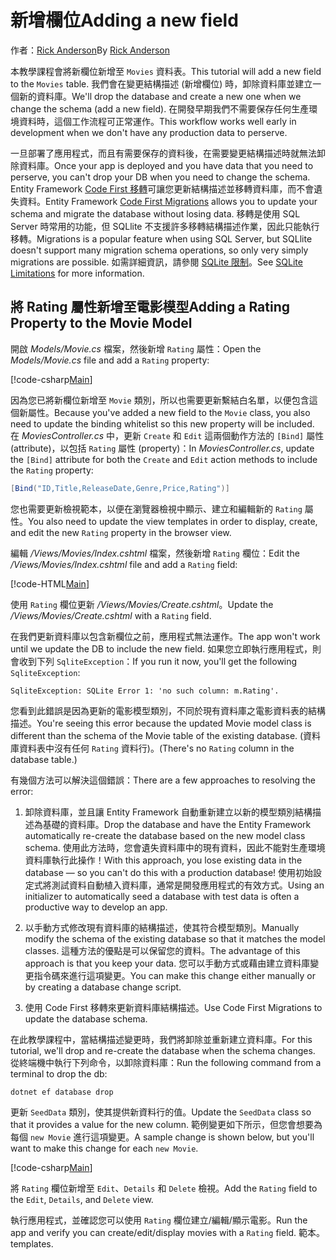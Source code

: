 # <a name="adding-a-new-field"></a><span data-ttu-id="5d2e0-101">新增欄位</span><span class="sxs-lookup"><span data-stu-id="5d2e0-101">Adding a new field</span></span>

<span data-ttu-id="5d2e0-102">作者：[Rick Anderson](https://twitter.com/RickAndMSFT)</span><span class="sxs-lookup"><span data-stu-id="5d2e0-102">By [Rick Anderson](https://twitter.com/RickAndMSFT)</span></span>

<span data-ttu-id="5d2e0-103">本教學課程會將新欄位新增至 `Movies` 資料表。</span><span class="sxs-lookup"><span data-stu-id="5d2e0-103">This tutorial will add a new field to the `Movies` table.</span></span> <span data-ttu-id="5d2e0-104">我們會在變更結構描述 (新增欄位) 時，卸除資料庫並建立一個新的資料庫。</span><span class="sxs-lookup"><span data-stu-id="5d2e0-104">We'll drop the database and create a new one when we change the schema (add a new field).</span></span> <span data-ttu-id="5d2e0-105">在開發早期我們不需要保存任何生產環境資料時，這個工作流程可正常運作。</span><span class="sxs-lookup"><span data-stu-id="5d2e0-105">This workflow works well early in development when we don't have any production data to perserve.</span></span>

<span data-ttu-id="5d2e0-106">一旦部署了應用程式，而且有需要保存的資料後，在需要變更結構描述時就無法卸除資料庫。</span><span class="sxs-lookup"><span data-stu-id="5d2e0-106">Once your app is deployed and you have data that you need to perserve, you can't drop your DB when you need to change the schema.</span></span> <span data-ttu-id="5d2e0-107">Entity Framework [Code First 移轉](https://docs.microsoft.com/ef/core/get-started/aspnetcore/new-db)可讓您更新結構描述並移轉資料庫，而不會遺失資料。</span><span class="sxs-lookup"><span data-stu-id="5d2e0-107">Entity Framework [Code First Migrations](https://docs.microsoft.com/ef/core/get-started/aspnetcore/new-db) allows you to update your schema and migrate the database without losing data.</span></span> <span data-ttu-id="5d2e0-108">移轉是使用 SQL Server 時常用的功能，但 SQLlite 不支援許多移轉結構描述作業，因此只能執行移轉。</span><span class="sxs-lookup"><span data-stu-id="5d2e0-108">Migrations is a popular feature when using SQL Server, but SQLlite doesn't support many migration schema operations, so only very simply migrations are possible.</span></span> <span data-ttu-id="5d2e0-109">如需詳細資訊，請參閱 [SQLite 限制](https://docs.microsoft.com/ef/core/providers/sqlite/limitations)。</span><span class="sxs-lookup"><span data-stu-id="5d2e0-109">See [SQLite Limitations](https://docs.microsoft.com/ef/core/providers/sqlite/limitations) for more information.</span></span>

## <a name="adding-a-rating-property-to-the-movie-model"></a><span data-ttu-id="5d2e0-110">將 Rating 屬性新增至電影模型</span><span class="sxs-lookup"><span data-stu-id="5d2e0-110">Adding a Rating Property to the Movie Model</span></span>

<span data-ttu-id="5d2e0-111">開啟 *Models/Movie.cs* 檔案，然後新增 `Rating` 屬性：</span><span class="sxs-lookup"><span data-stu-id="5d2e0-111">Open the *Models/Movie.cs* file and add a `Rating` property:</span></span>

[!code-csharp[Main](../../tutorials/first-mvc-app/start-mvc/sample/MvcMovie/Models/MovieDateRating.cs?highlight=11&range=7-18)]

<span data-ttu-id="5d2e0-112">因為您已將新欄位新增至 `Movie` 類別，所以也需要更新繫結白名單，以便包含這個新屬性。</span><span class="sxs-lookup"><span data-stu-id="5d2e0-112">Because you've added a new field to the `Movie` class, you also need to update the binding whitelist so this new property will be included.</span></span> <span data-ttu-id="5d2e0-113">在 *MoviesController.cs* 中，更新 `Create` 和 `Edit` 這兩個動作方法的 `[Bind]` 屬性 (attribute)，以包括 `Rating` 屬性 (property)：</span><span class="sxs-lookup"><span data-stu-id="5d2e0-113">In *MoviesController.cs*, update the `[Bind]` attribute for both the `Create` and `Edit` action methods to include the `Rating` property:</span></span>

```csharp
[Bind("ID,Title,ReleaseDate,Genre,Price,Rating")]
   ```

<span data-ttu-id="5d2e0-114">您也需要更新檢視範本，以便在瀏覽器檢視中顯示、建立和編輯新的 `Rating` 屬性。</span><span class="sxs-lookup"><span data-stu-id="5d2e0-114">You also need to update the view templates in order to display, create, and edit the new `Rating` property in the browser view.</span></span>

<span data-ttu-id="5d2e0-115">編輯 */Views/Movies/Index.cshtml* 檔案，然後新增 `Rating` 欄位：</span><span class="sxs-lookup"><span data-stu-id="5d2e0-115">Edit the */Views/Movies/Index.cshtml* file and add a `Rating` field:</span></span>

[!code-HTML[Main](../../tutorials/first-mvc-app/start-mvc/sample/MvcMovie/Views/Movies/IndexGenreRating.cshtml?highlight=17,39&range=24-64)]

<span data-ttu-id="5d2e0-116">使用 `Rating` 欄位更新 */Views/Movies/Create.cshtml*。</span><span class="sxs-lookup"><span data-stu-id="5d2e0-116">Update the */Views/Movies/Create.cshtml* with a `Rating` field.</span></span>

<span data-ttu-id="5d2e0-117">在我們更新資料庫以包含新欄位之前，應用程式無法運作。</span><span class="sxs-lookup"><span data-stu-id="5d2e0-117">The app won't work until we update the DB to include the new field.</span></span> <span data-ttu-id="5d2e0-118">如果您立即執行應用程式，則會收到下列 `SqliteException`：</span><span class="sxs-lookup"><span data-stu-id="5d2e0-118">If you run it now, you'll get the following `SqliteException`:</span></span>

```
SqliteException: SQLite Error 1: 'no such column: m.Rating'.
```

<span data-ttu-id="5d2e0-119">您看到此錯誤是因為更新的電影模型類別，不同於現有資料庫之電影資料表的結構描述。</span><span class="sxs-lookup"><span data-stu-id="5d2e0-119">You're seeing this error because the updated Movie model class is different than the schema of the Movie table of the existing database.</span></span> <span data-ttu-id="5d2e0-120">(資料庫資料表中沒有任何 `Rating` 資料行)。</span><span class="sxs-lookup"><span data-stu-id="5d2e0-120">(There's no `Rating` column in the database table.)</span></span>

<span data-ttu-id="5d2e0-121">有幾個方法可以解決這個錯誤：</span><span class="sxs-lookup"><span data-stu-id="5d2e0-121">There are a few approaches to resolving the error:</span></span>

1. <span data-ttu-id="5d2e0-122">卸除資料庫，並且讓 Entity Framework 自動重新建立以新的模型類別結構描述為基礎的資料庫。</span><span class="sxs-lookup"><span data-stu-id="5d2e0-122">Drop the database and have the Entity Framework automatically re-create the database based on the new model class schema.</span></span> <span data-ttu-id="5d2e0-123">使用此方法時，您會遺失資料庫中的現有資料，因此不能對生產環境資料庫執行此操作！</span><span class="sxs-lookup"><span data-stu-id="5d2e0-123">With this approach, you lose existing data in the database — so you can't do this with a production database!</span></span> <span data-ttu-id="5d2e0-124">使用初始設定式將測試資料自動植入資料庫，通常是開發應用程式的有效方式。</span><span class="sxs-lookup"><span data-stu-id="5d2e0-124">Using an initializer to automatically seed a database with test data is often a productive way to develop an app.</span></span>

2. <span data-ttu-id="5d2e0-125">以手動方式修改現有資料庫的結構描述，使其符合模型類別。</span><span class="sxs-lookup"><span data-stu-id="5d2e0-125">Manually modify the schema of the existing database so that it matches the model classes.</span></span> <span data-ttu-id="5d2e0-126">這種方法的優點是可以保留您的資料。</span><span class="sxs-lookup"><span data-stu-id="5d2e0-126">The advantage of this approach is that you keep your data.</span></span> <span data-ttu-id="5d2e0-127">您可以手動方式或藉由建立資料庫變更指令碼來進行這項變更。</span><span class="sxs-lookup"><span data-stu-id="5d2e0-127">You can make this change either manually or by creating a database change script.</span></span>

3. <span data-ttu-id="5d2e0-128">使用 Code First 移轉來更新資料庫結構描述。</span><span class="sxs-lookup"><span data-stu-id="5d2e0-128">Use Code First Migrations to update the database schema.</span></span>

<span data-ttu-id="5d2e0-129">在此教學課程中，當結構描述變更時，我們將卸除並重新建立資料庫。</span><span class="sxs-lookup"><span data-stu-id="5d2e0-129">For this tutorial, we'll drop and re-create the database when the schema changes.</span></span> <span data-ttu-id="5d2e0-130">從終端機中執行下列命令，以卸除資料庫：</span><span class="sxs-lookup"><span data-stu-id="5d2e0-130">Run the following command from a terminal to drop the db:</span></span>

`dotnet ef database drop`

<span data-ttu-id="5d2e0-131">更新 `SeedData` 類別，使其提供新資料行的值。</span><span class="sxs-lookup"><span data-stu-id="5d2e0-131">Update the `SeedData` class so that it provides a value for the new column.</span></span> <span data-ttu-id="5d2e0-132">範例變更如下所示，但您會想要為每個 `new Movie` 進行這項變更。</span><span class="sxs-lookup"><span data-stu-id="5d2e0-132">A sample change is shown below, but you'll want to make this change for each `new Movie`.</span></span>

[!code-csharp[Main](../../tutorials/first-mvc-app/start-mvc/sample/MvcMovie/Models/SeedDataRating.cs?name=snippet1&highlight=6)]

<span data-ttu-id="5d2e0-133">將 `Rating` 欄位新增至 `Edit`、`Details` 和 `Delete` 檢視。</span><span class="sxs-lookup"><span data-stu-id="5d2e0-133">Add the `Rating` field to the `Edit`, `Details`, and `Delete` view.</span></span>

<span data-ttu-id="5d2e0-134">執行應用程式，並確認您可以使用 `Rating` 欄位建立/編輯/顯示電影。</span><span class="sxs-lookup"><span data-stu-id="5d2e0-134">Run the app and verify you can create/edit/display movies with a `Rating` field.</span></span> <span data-ttu-id="5d2e0-135">範本。</span><span class="sxs-lookup"><span data-stu-id="5d2e0-135">templates.</span></span>
